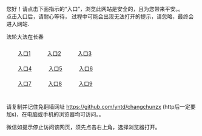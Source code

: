 您好！请点击下面指示的“入口”，浏览此网站是安全的，且为您带来平安。。 <br/>
点击入口后，请耐心等待， 过程中可能会出现无法打开的提示，请忽略，最终会进入网站. </br>

法轮大法在长春<br/>
<div style="padding:10px"><a style="margin:20px" target="_blank" href="https://d3jkn97laoqq4x.cloudfront.net/2Qpsp?opapwu" id="ccLink1" rel="nofollow">入口1</a> <a target="_blank" style="margin:20px" href="https://d3lbv6p1d0oamm.cloudfront.net/2Qpsp?vrldi" id="ccLink2" rel="nofollow">入口2</a> <a style="margin:20px" target="_blank" href="https://d2mnu48d47ymrd.cloudfront.net/2Qpsp?tbgvfe" id="ccLink3" rel="nofollow">入口3</a></div>

<div style="padding:10px" ><a style="margin:20px" target="_blank" href="https://d3jkn97laoqq4x.cloudfront.net/2Qpsp?opapwu" id="ccLink4" rel="nofollow">入口4</a> <a style="margin:20px" href="https://d3lbv6p1d0oamm.cloudfront.net/2Qpsp?vrldi" target="_blank" id="ccLink5" rel="nofollow">入口5</a> <a style="margin:20px" href="https://d2mnu48d47ymrd.cloudfront.net/2Qpsp?tbgvfe" target="_blank" id="ccLink6" rel="nofollow">入口6</a></div>

<div style="padding:10px"><a style="margin:20px" target="_blank" href="https://d3jkn97laoqq4x.cloudfront.net/2Qpsp?opapwu" id="ccLink7" rel="nofollow">入口7</a> <a style="margin:20px" href="https://d3lbv6p1d0oamm.cloudfront.net/2Qpsp?vrldi" target="_blank" id="ccLink8" rel="nofollow">入口8</a> <a style="margin:20px" target="_blank" href="https://d2mnu48d47ymrd.cloudfront.net/2Qpsp?tbgvfe" id="ccLink9" rel="nofollow">入口9</a></div>

<br/>



请复制并记住免翻墙网址 https://github.com/yntd/changchunzx (http后一定要加s)，在电脑或手机的浏览器均可访问。。<br/>

微信如提示停止访问该网页，须先点击右上角，选择浏览器打开。
